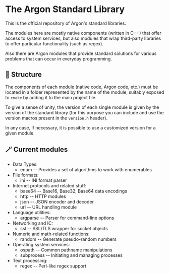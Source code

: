 # The Argon Standard Library
This is the official repository of Argon's standard libraries.

The modules here are mostly native components (written in C++) that offer access to system services, but also modules that wrap third-party libraries to offer particular functionality (such as regex).

Also there are Argon modules that provide standard solutions for various problems that can occur in everyday programming.

## 🚧 Structure

The components of each module (native code, Argon code, etc.) must be located in a folder represented by the name of the module, suitably exposed to `cmake` by adding it to the main project file.

To give a sense of unity, the version of each single module is given by the version of the standard library (for this purpose you can include and use the version macros present in the `version.h` header). 

In any case, if necessary, it is possible to use a customized version for a given module.

## 🪄 Current modules

- Data Types:
  - enum -- Provides a set of algorithms to work with enumerables
- File formats:
  - ini -- INI format parser
- Internet protocols and related stuff:
  - base64 -- Base16, Base32, Base64 data encodings
  - http -- HTTP modules 
  - json -- JSON encoder and decoder
  - url -- URL handling module
- Language utilities:
  - argparse -- Parser for command-line options
- Networking and IC:
  - ssl -- SSL/TLS wrapper for socket objects
- Numeric and math-related functions:
  - random -- Generate pseudo-random numbers
- Operating system services:
  - ospath -- Common pathname manipulations
  - subprocess -- Initiating and managing processes
- Text processing:
  - regex -- Perl-like regex support
